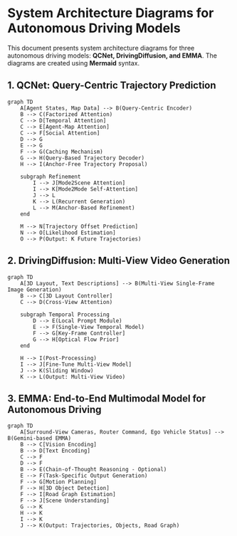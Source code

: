 # System Architecture Diagrams for Autonomous Driving Models

This document presents system architecture diagrams for three autonomous driving models: **QCNet, DrivingDiffusion, and EMMA**. The diagrams are created using **Mermaid** syntax.

## 1. QCNet: Query-Centric Trajectory Prediction

```mermaid
graph TD
    A[Agent States, Map Data] --> B(Query-Centric Encoder)
    B --> C(Factorized Attention)
    C --> D[Temporal Attention]
    C --> E[Agent-Map Attention]
    C --> F[Social Attention]
    D --> G
    E --> G
    F --> G(Caching Mechanism)
    G --> H(Query-Based Trajectory Decoder)
    H --> I(Anchor-Free Trajectory Proposal)
    
    subgraph Refinement
        I --> J[Mode2Scene Attention]
        I --> K[Mode2Mode Self-Attention]
        J --> L
        K --> L(Recurrent Generation)
        L --> M(Anchor-Based Refinement)
    end

    M --> N[Trajectory Offset Prediction]
    N --> O[Likelihood Estimation]
    O --> P(Output: K Future Trajectories)
```

## 2. DrivingDiffusion: Multi-View Video Generation

```mermaid
graph TD
    A[3D Layout, Text Descriptions] --> B(Multi-View Single-Frame Image Generation)
    B --> C[3D Layout Controller]
    C --> D(Cross-View Attention)
    
    subgraph Temporal Processing
        D --> E(Local Prompt Module)
        E --> F(Single-View Temporal Model)
        F --> G[Key-Frame Controller]
        G --> H[Optical Flow Prior]
    end
    
    H --> I(Post-Processing)
    I --> J[Fine-Tune Multi-View Model]
    J --> K(Sliding Window)
    K --> L(Output: Multi-View Video)
```

## 3. EMMA: End-to-End Multimodal Model for Autonomous Driving

```mermaid
graph TD
    A[Surround-View Cameras, Router Command, Ego Vehicle Status] --> B(Gemini-based EMMA)
    B --> C[Vision Encoding]
    B --> D[Text Encoding]
    C --> F
    D --> F
    B --> E(Chain-of-Thought Reasoning - Optional)
    E --> F(Task-Specific Output Generation)
    F --> G[Motion Planning]
    F --> H[3D Object Detection]
    F --> I[Road Graph Estimation]
    F --> J[Scene Understanding]
    G --> K
    H --> K
    I --> K
    J --> K(Output: Trajectories, Objects, Road Graph)
```
